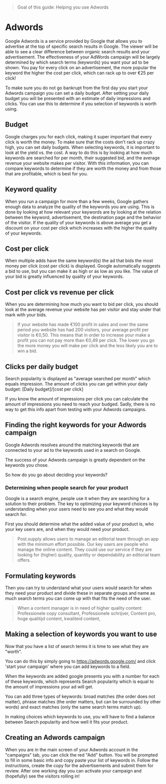 > Goal of this guide: Helping you use Adwords

# Adwords

Google Adwords is a service provided by Google that allows you to advertise at the top of specific search results in Google. The viewer will be able to see a clear difference between organic search results and your advertisement. The effectiveness of your AdWords campaign will be largely determined by which search terms (keywords) you want your ad to be shown. You pay for every click on an advertisement, the more popular the keyword the higher the cost per click, which can rack up to over €25 per click!

To make sure you do not go bankrupt from the first day you start your Adwords campaign you can set a daily budget. After setting your daily budget you will be presented with an estimate of daily impressions and clicks. You can use this to determine if you selection of keywords is worth using.

## Budget

Google charges you for each click, making it super important that every click is worth the money. To make sure that the costs don't rack up crazy high, you can set daily budgets. When selecting keywords, it is important to look at the yield vs. the cost. A way to do this is by looking at how much keywords are searched for per month, their suggested bid, and the average revenue your website makes per visitor. With this information, you can compare keywords to determine if they are worth the money and from those that are profitable, which is best for you.

## Keyword quality

When you run a campaign for more than a few weeks, Google gathers enough data to analyze the quality of the keywords you are using. This is done by looking at how relevant your keywords are by looking at the relation between the keyword, advertisement, the destination page and the behavior of the visitor. If the quality of your keywords is above average you get a discount on your cost per click which increases with the higher the quality of your keywords.

## Cost per click

When multiple adds have the same keyword(s) the ad that bids the most money per click (cost per click) is displayed. Google automatically suggests a bid to use, but you can make it as high or as low as you like. The value of your bid is greatly influenced by quality of your keywords.

## Cost per click vs revenue per click

When you are determining how much you want to bid per click, you should look at the average revenue your website has per visitor and stay under that mark with your bids.

>If your website has made €100 profit in sales and over the same period you website has had 200 visitors, your average profit per visitor is €0,50. This means that in order to increase your make a profit you can not pay more than €0,49 per click. The lower you go the more money you will make per click and the less likely you are to win a bid.

## Clicks per daily budget

Search popularity is displayed as "average searched per month" which equals impression. 
The amount of clicks you can get within your daily budget: [Daily budget]/[cost per click]

If you know the amount of impressions per click you can calculate the amount of impressions you need to reach your budged. Sadly, there is no way to get this info apart from testing with your Adwords campaigns.

## Finding the right keywords for your Adwords campaign

Google Adwords resolves around the matching keywords that are connected to your ad to the keywords used in a search on Google.

The success of your Adwords campaign is greatly dependent on the keywords you chose.

So how do you go about deciding your keywords?

### Determining when people search for your product

Google is a search engine, people use it when they are searching for a solution to their problem. The key to optimizing your keyword choices is by understanding when your users need to see you and what they would search for.

First you should determine what the added value of your product is, who your key users are, and when they would need your product.

> Post.supply allows users to manage an editorial team through an app with the minimum effort possible. Our key users are people who manage the online content. They could use our service if they are looking for (higher) quality, quantity or dependability an editorial team offers.

## Formulating keywords

Then you can try to understand what your users would search for when they need your product and divide these in separate groups and name as much search terms you can come up with that fits the need of the user.

> When a content manager is in need of higher quality content: Professionele copy consultant, Professionele schrijver, Content pro, hoge qualitijd content, kwaliteid content,

## Making a selection of keywords you want to use

Now that you have a list of search terms it is time to see what they are "worth".

You can do this by simply going to https://adwords.google.com/ and click 'start your campaign' where you can add keywords to a field.

When the keywords are added google presents you with a number for each of these keywords, which represents Search popularity which is equal to the amount of impressions your ad will get.

You can add three types of keywords: broad matches (the order does not matter), phrase matches (the order matters, but can be surrounded by other words) and exact matches (only the same search terms match up).

In making choices which keywords to use, you will have to find a balance between Search popularity and how well it fits your product.

## Creating an Adwords campaign

When you are in the main screen of your Adwords account in the "campaigns" tab, you can click the red "Add" button. You will be prompted to fill in some basic info and copy paste your list of keywords in. Follow the instructions, create the copy for the advertisements and submit them for review. After one working day you can activate your campaign and (hopefully) see the visitors rolling in!
